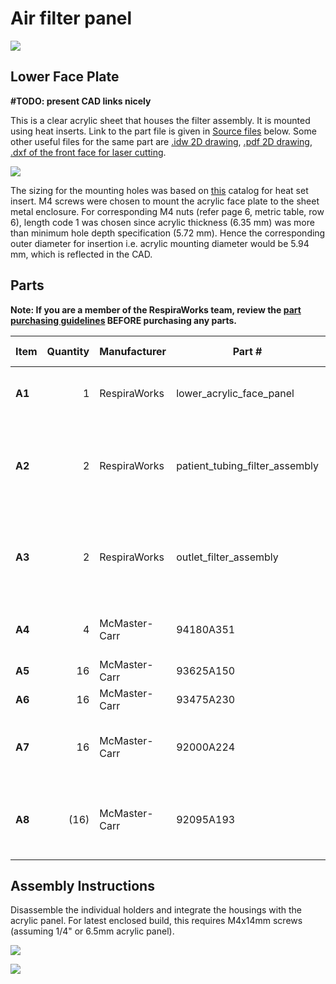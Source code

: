 # Air filter panel

![](images/rendering.jpg)

## Lower Face Plate

**#TODO: present CAD links nicely**

This is a clear acrylic sheet that houses the filter assembly. It is mounted using heat inserts. Link to the part file
is given in [Source files](#Source-files) below. Some other useful files for the same part are
[.idw 2D drawing](CAD/LowerAcrylicFacePlate.idw), [.pdf 2D drawing](CAD/LowerAcrylicFacePlate.pdf),
[.dxf of the front face for laser cutting](CAD/LowerAcrylicFacePlate_FrontFace.dxf).

![](images/LowerAcrylicFacePlate.jpg)

The sizing for the mounting holes was based on [this](https://www.pemnet.com/fastening_products/pdf/sidata.pdf) catalog
for heat set insert.
M4 screws were chosen to mount the acrylic face plate to the sheet metal enclosure.
For corresponding M4 nuts (refer page 6, metric table, row 6), length code 1 was chosen since acrylic thickness
(6.35 mm) was more than minimum hole depth specification (5.72 mm).
Hence the corresponding outer diameter for insertion i.e. acrylic mounting diameter would be 5.94 mm, which is
reflected in the CAD.

## Parts

**Note: If you are a member of the RespiraWorks team, review the [part purchasing guidelines][ppg]
BEFORE purchasing any parts.**

[ppg]: ../../purchasing_guidelines.md

| Item | Quantity  | Manufacturer  | Part #                              | Price (USD)         | Sources[*][ppg]| Notes |
| ---- |----------:| ------------- | ----------------------------------- | -------------------:|:----------:|:------|
|**A1**| 1         | RespiraWorks  | lower_acrylic_face_panel            |                     | [C][a1rw]   | Lower acrylic face panel |
|**A2**| 2         | RespiraWorks  | patient_tubing_filter_assembly      |                     | [C][a2rw]   | Filter housing assembly, variant with patient tubing |
|**A3**| 2         | RespiraWorks  | outlet_filter_assembly              |                     | [C][a3rw]   | Filter housing assembly, variant with outlet vent |
|**A4**| 4         | McMaster-Carr | 94180A351                           | 15.47 / 100         | [C][a4mcmc] | Heat-set inserts for m4 screws |
|**A5**| 16        | McMaster-Carr | 93625A150                           | 6.04 / 100          | [C][a5mcmc] | M4 lock nut |
|**A6**| 16        | McMaster-Carr | 93475A230                           | 1.86 / 100          | [C][a6mcmc] | M4 washer |
|**A7**| 16        | McMaster-Carr | 92000A224                           | 9.60 / 100          | [C][a7mcmc] | M4 14mm screw, phillips drive |
|**A8**| (16)      | McMaster-Carr | 92095A193                           | 8.95 / 100          | [C][a8mcmc] | M4 14mm screw, hex drive, **alternate to A7** |

[a1rw]: #lower-face-plate
[a2rw]: filter_holder
[a3rw]: filter_holder
[a4mcmc]: https://www.mcmaster.com/94180A351/
[a5mcmc]: https://www.mcmaster.com/93625A150/
[a6mcmc]: https://www.mcmaster.com/93475A230/
[a7mcmc]: https://www.mcmaster.com/92000A224/
[a8mcmc]: https://www.mcmaster.com/92095A193/

## Assembly Instructions

Disassemble the individual holders and integrate the housings with the acrylic panel. For latest
enclosed build, this requires M4x14mm screws (assuming 1/4" or 6.5mm acrylic panel).

![](images/panel1.jpg)

![](images/panel2.jpg)
